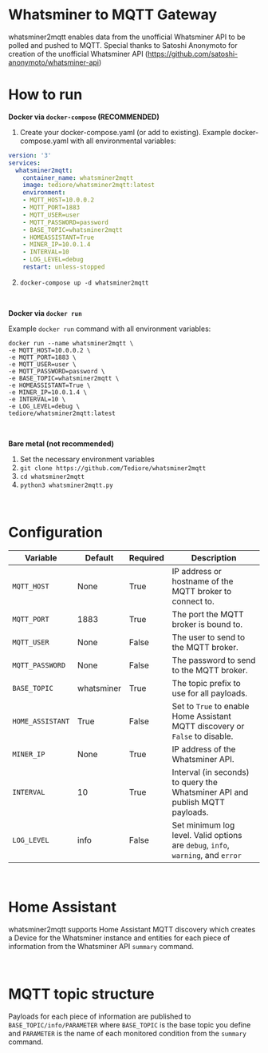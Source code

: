 # Whatsminer to MQTT Gateway

whatsminer2mqtt enables data from the unofficial Whatsminer API to be polled and pushed to MQTT. Special thanks to Satoshi Anonymoto for creation of the unofficial Whatsminer API (https://github.com/satoshi-anonymoto/whatsminer-api)

# How to run

**Docker via `docker-compose` (RECOMMENDED)**

1. Create your docker-compose.yaml (or add to existing). Example docker-compose.yaml with all environmental variables:
```yaml
version: '3'
services:
  whatsminer2mqtt:
    container_name: whatsminer2mqtt
    image: tediore/whatsminer2mqtt:latest
    environment:
    - MQTT_HOST=10.0.0.2
    - MQTT_PORT=1883
    - MQTT_USER=user
    - MQTT_PASSWORD=password
    - BASE_TOPIC=whatsminer2mqtt
    - HOMEASSISTANT=True
    - MINER_IP=10.0.1.4
    - INTERVAL=10
    - LOG_LEVEL=debug
    restart: unless-stopped
```
2. `docker-compose up -d whatsminer2mqtt`

<br>

**Docker via `docker run`**

Example `docker run` command with all environment variables:
```
docker run --name whatsminer2mqtt \
-e MQTT_HOST=10.0.0.2 \
-e MQTT_PORT=1883 \
-e MQTT_USER=user \
-e MQTT_PASSWORD=password \
-e BASE_TOPIC=whatsminer2mqtt \
-e HOMEASSISTANT=True \
-e MINER_IP=10.0.1.4 \
-e INTERVAL=10 \
-e LOG_LEVEL=debug \
tediore/whatsminer2mqtt:latest
```

<br>

**Bare metal (not recommended)**
1. Set the necessary environment variables
2. `git clone https://github.com/Tediore/whatsminer2mqtt`
3. `cd whatsminer2mqtt`
4. `python3 whatsminer2mqtt.py`

<br>

# Configuration
| Variable | Default | Required | Description |
|----------|---------|----------|-------------|
| `MQTT_HOST` | None | True | IP address or hostname of the MQTT broker to connect to. |
| `MQTT_PORT` | 1883 | True | The port the MQTT broker is bound to. |
| `MQTT_USER` | None | False | The user to send to the MQTT broker. |
| `MQTT_PASSWORD` | None | False | The password to send to the MQTT broker. |
| `BASE_TOPIC` | whatsminer | True | The topic prefix to use for all payloads. |
| `HOME_ASSISTANT` | True | False | Set to `True` to enable Home Assistant MQTT discovery or `False` to disable. |
| `MINER_IP` | None | True | IP address of the Whatsminer API. |
| `INTERVAL` | 10 | True | Interval (in seconds) to query the Whatsminer API and publish MQTT payloads. |
| `LOG_LEVEL` | info | False | Set minimum log level. Valid options are `debug`, `info`, `warning`, and `error` |

<br>

# Home Assistant
whatsminer2mqtt supports Home Assistant MQTT discovery which creates a Device for the Whatsminer instance and entities for each piece of information from the Whatsminer API `summary` command.

<br>

# MQTT topic structure
Payloads for each piece of information are published to `BASE_TOPIC/info/PARAMETER` where `BASE_TOPIC` is the base topic you define and `PARAMETER` is the name of each monitored condition from the `summary` command.